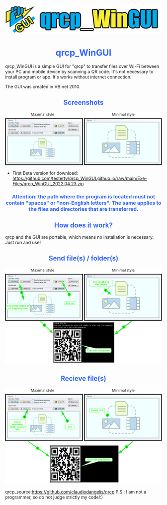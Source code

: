 <a href="https://github.com/testertv/tpdne.github.io"><img src="https://raw.githubusercontent.com/testertv/qrcp_WinGUI.github.io/main/Imgs/title.png?raw=true" alt="test-pattern-152459-1280" border="0"></a>
<h1 style="text-align: center;"><span style="color: #3366ff;"><strong>qrcp_WinGUI</strong></span></h1>
qrcp_WinGUI is a simple GUI for "qrcp" to transfer files over Wi-Fi between your PC and mobile device by scanning a QR code. It's not necessary to install program or app. It's works without internet connection.

The GUI was created in VB.net 2010.


<h2 style="text-align: center;"><span style="color: #3366ff;"><strong>Screenshots</strong></span></h2>
<a href="https://github.com/testertv/tpdne.github.io"><img src="https://raw.githubusercontent.com/testertv/qrcp_WinGUI.github.io/main/Imgs/scr1.jpg?raw=true" alt="test-pattern-152459-1280" border="0"></a>


- First Beta version for download: https://github.com/testertv/qrcp_WinGUI.github.io/raw/main/Exe-Files/qrcp_WinGUI_2022.04.23.zip

<h3 style="text-align: center;"><span style="color: #3366ff;"><strong>Attention: the path where the program is located must not contain "spaces" or "non-English letters". The same applies to the files and directories that are transferred.</strong></span></h3>

<h2 style="text-align: center;"><span style="color: #3366ff;"><strong>How does it work?</strong></span></h2>

qrcp and the GUI are portable, which means no installation is necessary. Just run and use!

<h2 style="text-align: center;"><span style="color: #3366ff;"><strong>Send file(s) / folder(s)</strong></span></h2>
<a href="https://github.com/testertv/tpdne.github.io"><img src="https://github.com/testertv/qrcp_WinGUI.github.io/blob/main/Imgs/scr2.jpg?raw=true" alt="test-pattern-152459-1280" border="0"></a>

<h2 style="text-align: center;"><span style="color: #3366ff;"><strong>Recieve file(s)</strong></span></h2>
<a href="https://github.com/testertv/tpdne.github.io"><img src="https://github.com/testertv/qrcp_WinGUI.github.io/blob/main/Imgs/scr3.jpg?raw=true" alt="test-pattern-152459-1280" border="0"></a>




qrcp_source:https://github.com/claudiodangelis/qrcp
P.S.: I am not a programmer, so do not judge strictly my code!:)
